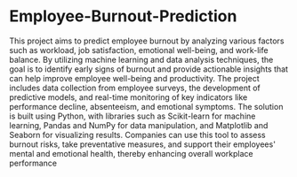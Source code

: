# Employee-Burnout-Prediction
This project aims to predict employee burnout by analyzing various factors such as workload, job satisfaction, emotional well-being, and work-life balance. By utilizing machine learning and data analysis techniques, the goal is to identify early signs of burnout and provide actionable insights that can help improve employee well-being and productivity. The project includes data collection from employee surveys, the development of predictive models, and real-time monitoring of key indicators like performance decline, absenteeism, and emotional symptoms. The solution is built using Python, with libraries such as Scikit-learn for machine learning, Pandas and NumPy for data manipulation, and Matplotlib and Seaborn for visualizing results. Companies can use this tool to assess burnout risks, take preventative measures, and support their employees' mental and emotional health, thereby enhancing overall workplace performance
